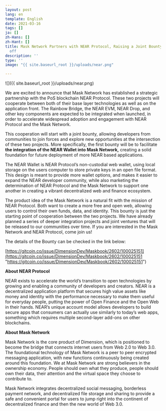 ```yaml
---
layout: post
lang: en
template: English
date: 2021-03-16
tags: []
ja: []
zh-Hans: []
zh-Hant: []
title: Mask Network Partners with NEAR Protocol, Raising a Joint Bounty to Kick it
  off
description: ''
type: ''
image: "{{ site.baseurl_root }}/uploads/near.png"

---
```

![]({{ site.baseurl_root }}/uploads/near.png)

We are excited to announce that Mask Network has established a strategic partnership with the PoS blockchain NEAR Protocol. These two projects will cooperate between both of their base layer technologies as well as on the application front. The Rainbow Bridge, the NEAR EVM, NEAR Drop, and other key components are expected to be integrated when launched, in order to accelerate widespread adoption and engagement with NEAR Protocol and the Mask Network.

This cooperation will start with a joint bounty, allowing developers from communities to join forces and explore new opportunities at the intersection of these two projects. More specifically, the first bounty will be to facilitate **the integration of the NEAR Wallet into Mask Network,** creating a solid foundation for future deployment of more NEAR based applications.

The NEAR Wallet is NEAR Protocol’s non-custodial web wallet, using local storage on the users computer to store private keys in an open file format. This design is meant to provide more wallet options, and makes it easier to expand the NEAR developer community, while also marketing the determination of NEAR Protocol and the Mask Network to support one another in creating a vibrant decentralized web and finance ecosystem.

The product idea of the Mask Network is a natural fit with the mission of NEAR Protocol. Both want to create a more free and open web, allowing users to control their own funds, data, and identity. This bounty is just the starting point of cooperation between the two projects. We have already planned a series of deeper integration projects and joint ventures that will be released to our communities over time. If you are interested in the Mask Network and NEAR Protocol, come join us!

The details of the Bounty can be checked in the link below:

[https://gitcoin.co/issue/DimensionDev/Maskbook/2602/100025151](https://gitcoin.co/issue/DimensionDev/Maskbook/2602/100025151 "https://gitcoin.co/issue/DimensionDev/Maskbook/2602/100025151")

**About NEAR Protocol**

NEAR exists to accelerate the world’s transition to open technologies by growing and enabling a community of developers and creators. NEAR is a decentralized application platform that secures high value assets like money and identity with the performance necessary to make them useful for everyday people, putting the power of Open Finance and the Open Web in their hands. NEAR’s unique account model allows developers to build secure apps that consumers can actually use similarly to today’s web apps, something which requires multiple second-layer add-ons on other blockchains.

**About Mask Network**

Mask Network is the core product of Dimension, which is positioned to become the bridge that connects internet users from Web 2.0 to Web 3.0. The foundational technology of Mask Network is a peer to peer encrypted messaging application, with new functions continuously being created around this foundation. We at Mask Network are strong believers in the ownership economy. People should own what they produce, people should own their data, their attention and the virtual space they choose to contribute to.

Mask Network integrates decentralized social messaging, borderless payment network, and decentralized file storage and sharing to provide a safe and convenient portal for users to jump right into the continent of decentralized finance and then the new world of Web 3.0.